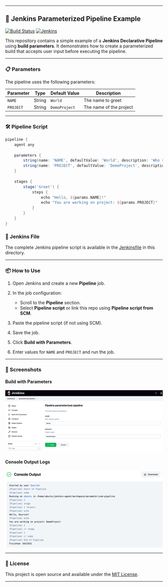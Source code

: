 
---

## 🚀 Jenkins Parameterized Pipeline Example

[![Build Status](https://img.shields.io/badge/build-passing-brightgreen)](https://your.jenkins.url/job/your-job-name/)
[![Jenkins](https://img.shields.io/badge/jenkins-pipeline-blue.svg)](https://www.jenkins.io/doc/book/pipeline/)

This repository contains a simple example of a **Jenkins Declarative Pipeline** using **build parameters**. It demonstrates how to create a parameterized build that accepts user input before executing the pipeline.

---

### 📋 Parameters

The pipeline uses the following parameters:

| Parameter | Type   | Default Value | Description             |
| --------- | ------ | ------------- | ----------------------- |
| `NAME`    | String | `World`       | The name to greet       |
| `PROJECT` | String | `DemoProject` | The name of the project |

---

### 🛠️ Pipeline Script

```groovy
pipeline {
    agent any

    parameters {
        string(name: 'NAME', defaultValue: 'World', description: 'Who should I greet?')
        string(name: 'PROJECT', defaultValue: 'DemoProject', description: 'Project name')
    }

    stages {
        stage('Greet') {
            steps {
                echo "Hello, ${params.NAME}!"
                echo "You are working on project: ${params.PROJECT}"
            }
        }
    }
}
```


### 📄 Jenkins File

The complete Jenkins pipeline script is available in the [Jenkinsfile](./Jenkinsfile) in this directory.

---

### 📦 How to Use

1. Open Jenkins and create a new **Pipeline** job.
2. In the job configuration:

   * Scroll to the **Pipeline** section.
   * Select **Pipeline script** or link this repo using **Pipeline script from SCM**.
3. Paste the pipeline script (if not using SCM).
4. Save the job.
5. Click **Build with Parameters**.
6. Enter values for `NAME` and `PROJECT` and run the job.

---

### 📸 Screenshots

#### Build with Parameters

![Build with Parameters](img/build.png)

#### Console Output Logs

![Console Output](img/output.png)

---

### 📄 License

This project is open source and available under the [MIT License](../../LICENSE.md).

---